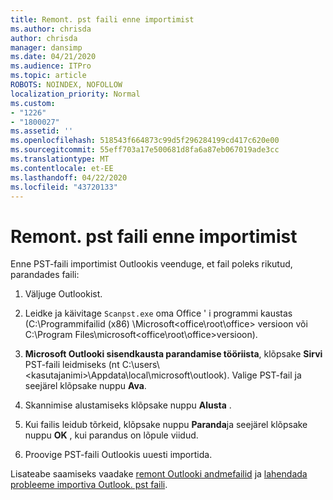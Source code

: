 ```yaml
---
title: Remont. pst faili enne importimist
ms.author: chrisda
author: chrisda
manager: dansimp
ms.date: 04/21/2020
ms.audience: ITPro
ms.topic: article
ROBOTS: NOINDEX, NOFOLLOW
localization_priority: Normal
ms.custom:
- "1226"
- "1800027"
ms.assetid: ''
ms.openlocfilehash: 518543f664873c99d5f296284199cd417c620e00
ms.sourcegitcommit: 55eff703a17e500681d8fa6a87eb067019ade3cc
ms.translationtype: MT
ms.contentlocale: et-EE
ms.lasthandoff: 04/22/2020
ms.locfileid: "43720133"
---
```

# <a name="repair-pst-file-before-importing"></a>Remont. pst faili enne importimist

Enne PST-faili importimist Outlookis veenduge, et fail poleks rikutud, parandades faili:

1. Väljuge Outlookist.

2. Leidke ja käivitage `Scanpst.exe` oma Office ' i programmi kaustas (C:\Programmifailid (x86) \Microsoft\<office\root\office\> versioon või C:\Program Files\microsoft\<office\root\office\>versioon).

3. **Microsoft Outlooki sisendkausta parandamise tööriista**, klõpsake **Sirvi** PST-faili leidmiseks (nt C:\users\\<kasutajanimi\>\Appdata\local\microsoft\outlook). Valige PST-fail ja seejärel klõpsake nuppu **Ava**.

4. Skannimise alustamiseks klõpsake nuppu **Alusta** .

5. Kui failis leidub tõrkeid, klõpsake nuppu **Paranda**ja seejärel klõpsake nuppu **OK** , kui parandus on lõpule viidud.

6. Proovige PST-faili Outlookis uuesti importida.

Lisateabe saamiseks vaadake [remont Outlooki andmefailid](https://support.office.com/article/25663bc3-11ec-4412-86c4-60458afc5253) ja [lahendada probleeme importiva Outlook. pst faili](https://support.office.com/article/2d2e50dc-5c36-4ab2-ab50-f1be733b3d6e).
